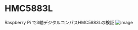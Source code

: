 # HMC5883L
Raspberry Pi で3軸デジタルコンパスHMC5883Lの検証
![image](https://user-images.githubusercontent.com/12773136/43672133-85fc04ba-97e2-11e8-9385-81e136fbd8c7.jpg)
